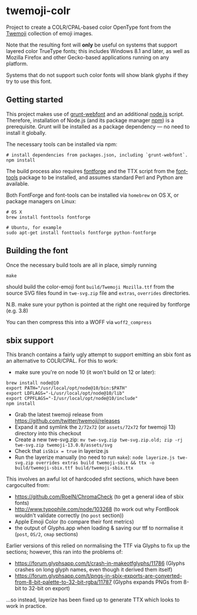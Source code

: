 # twemoji-colr

Project to create a COLR/CPAL-based color OpenType font
from the [Twemoji](https://twitter.github.io/twemoji/) collection of emoji images.

Note that the resulting font will **only** be useful on systems that support
layered color TrueType fonts; this includes Windows 8.1 and later,
as well as Mozilla Firefox and other Gecko-based applications running on
any platform.

Systems that do not support such color fonts will show blank glyphs
if they try to use this font.

## Getting started

This project makes use of [grunt-webfont](https://github.com/sapegin/grunt-webfont)
and an additional [node.js](https://nodejs.org/en/) script.
Therefore, installation of Node.js (and its package manager [npm](https://www.npmjs.com/)) is a prerequisite.
Grunt will be installed as a package dependency — no need to install it globally.

The necessary tools can be installed via npm:

    # install dependencies from packages.json, including `grunt-webfont`.
    npm install

The build process also requires [fontforge](https://fontforge.github.io/)
and the TTX script from the [font-tools](https://github.com/behdad/fonttools/) package to be installed, and assumes standard Perl and Python are available.

Both FontForge and font-tools can be installed via `homebrew` on OS X, or package managers on Linux:

    # OS X
    brew install fonttools fontforge

    # Ubuntu, for example
    sudo apt-get install fonttools fontforge python-fontforge

## Building the font

Once the necessary build tools are all in place, simply running

    make

should build the color-emoji font `build/Twemoji Mozilla.ttf` from the source SVG files found in `twe-svg.zip` file and `extras`, `overrides` directories.

N.B. make sure your python is pointed at the right one required by fontforge (e.g. 3.8)

You can then compress this into a WOFF via `woff2_compress`

## sbix support

This branch contains a fairly ugly attempt to support emitting an sbix font as an alternative
to COLR/CPAL.  For this to work:

 * make sure you're on node 10 (it won't build on 12 or later):

```
brew install node@10
export PATH="/usr/local/opt/node@10/bin:$PATH"
export LDFLAGS="-L/usr/local/opt/node@10/lib"
export CPPFLAGS="-I/usr/local/opt/node@10/include"
npm install
```

 * Grab the latest twemoji release from https://github.com/twitter/twemoji/releases
 * Expand it and symlink the `2/72x72` (or `assets/72x72` for twemoji 13) directory into this checkout
 * Create a new twe-svg.zip: `mv twe-svg.zip twe-svg.zip.old; zip -rj twe-svg.zip twemoji-13.0.0/assets/svg`
 * Check that `isSbix = true` in layerize.js
 * Run the layerize manually (no need to run `make`):
   `node layerize.js twe-svg.zip overrides extras build twemoji-sbix && ttx -o build/twemoji-sbix.ttf build/twemoji-sbix.ttx`

This involves an awful lot of hardcoded sfnt sections, which have been cargoculted from:
 * https://github.com/RoelN/ChromaCheck (to get a general idea of sbix fonts)
 * http://www.typophile.com/node/103268 (to work out why FontBook wouldn't validate correctly (no `post` section))
 * Apple Emoji Color (to compare their font metrics)
 * the output of Glyphs.app when loading & saving our ttf to normalise it (`post`, `OS/2`, `cmap` sections)

Earlier versions of this relied on normalising the TTF via Glyphs to fix up the sections; however, this ran into the problems of:
 * https://forum.glyphsapp.com/t/crash-in-makeotfglyphs/11786 (Glyphs crashes on long glyph names, even though it derived them itself)
 * https://forum.glyphsapp.com/t/pngs-in-sbix-exports-are-converted-from-8-bit-palette-to-32-bit-rgba/11787 (Glyphs expands PNGs from 8-bit to 32-bit on export)

...so instead, layerize has been fixed up to generate TTX which looks to work in practice.